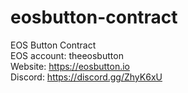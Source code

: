 # eosbutton-contract
EOS Button Contract\
EOS account: theeosbutton\
Website: https://eosbutton.io \
Discord: https://discord.gg/ZhyK6xU
